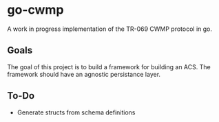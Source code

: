 # go-cwmp
A work in progress implementation of the TR-069 CWMP protocol in go. 

## Goals
The goal of this project is to build a framework for building an ACS. The framework should have an agnostic persistance layer.

## To-Do
- Generate structs from schema definitions
